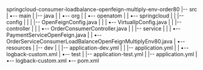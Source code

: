 springcloud-consumer-loadbalance-openfeign-multiply-env-order80
|-- src
|   •-- main
|       |-- java
|       |   •-- org
|       |       •-- openatom
|       |           •-- springcloud
|       |               |-- config
|       |               |   |-- OpenFeignConfig.java
|       |               |   •-- VirtualIpConfig.java
|       |               |-- controller
|       |               |   •-- OrderConsumerController.java
|       |               |-- service
|       |               |   •-- PaymentServiceOpenFeign.java
|       |               •-- OrderServiceConsumerLoadBalanceOpenFeignMultiplyEnv80.java
|       •-- resources
|           |-- dev
|           |   |-- application-dev.yml
|           |   |-- application.yml
|           |   •-- logback-custom.xml
|           •-- test
|               |-- application-test.yml
|               |-- application.yml
|               •-- logback-custom.xml
•-- pom.xml